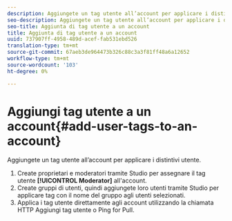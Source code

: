 ```yaml
---
description: Aggiungete un tag utente all’account per applicare i distintivi utente.
seo-description: Aggiungete un tag utente all’account per applicare i distintivi utente.
seo-title: Aggiunta di tag utente a un account
title: Aggiunta di tag utente a un account
uuid: 737907ff-4958-489d-acef-fab531ebd526
translation-type: tm+mt
source-git-commit: 67aeb3de964473b326c88c3a3f81ff48a6a12652
workflow-type: tm+mt
source-wordcount: '103'
ht-degree: 0%

---
```



# Aggiungi tag utente a un account{#add-user-tags-to-an-account}

Aggiungete un tag utente all’account per applicare i distintivi utente.

1. Create proprietari e moderatori tramite Studio per assegnare il tag utente **[!UICONTROL Moderator]** all&#39;account.
1. Create gruppi di utenti, quindi aggiungete loro utenti tramite Studio per applicare tag con il nome del gruppo agli utenti selezionati.
1. Applica i tag utente direttamente agli account utilizzando la chiamata HTTP Aggiungi tag utente o Ping for Pull.
